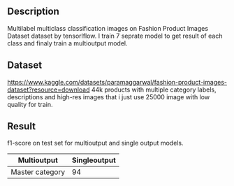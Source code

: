 ## Description

Multilabel multiclass classification images on Fashion Product Images Dataset dataset by tensorlflow.
I train 7 seprate model to get result of each class and finaly train a multioutput model.

## Dataset
https://www.kaggle.com/datasets/paramaggarwal/fashion-product-images-dataset?resource=download
44k products with multiple category labels, descriptions and high-res images that i just use 25000 image with low quality for train.

## Result
f1-score on test set for multioutput and single output models.

  | Multioutput| Singleoutput
  | ----------|-----------
Master category| 94| 87
